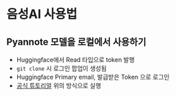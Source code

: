 # 음성AI 사용법

## Pyannote 모델을 로컬에서 사용하기
- Huggingface에서 Read 타입으로 token 발행
- `git clone` 시 로그인 팝업이 생성됨
- Huggingface Primary email, 발급받은 Token 으로 로그인
- [공식 튜토리얼](https://github.com/pyannote/pyannote-audio/blob/develop/tutorials/community/offline_usage_speaker_diarization.ipynb) 위의 방식으로 실행